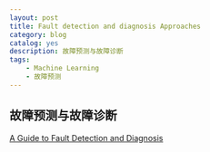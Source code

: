 ```yaml
---
layout: post
title: Fault detection and diagnosis Approaches
category: blog
catalog: yes
description: 故障预测与故障诊断
tags:
    - Machine Learning
    - 故障预测
---
```


## 故障预测与故障诊断

[A Guide to Fault Detection and Diagnosis](http://gregstanleyandassociates.com/whitepapers/FaultDiagnosis/faultdiagnosis.htm)
